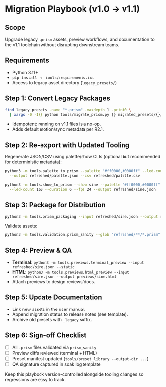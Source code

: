# Migration Playbook (v1.0 → v1.1)

## Scope

Upgrade legacy `.prism` assets, preview workflows, and documentation to the v1.1 toolchain without disrupting downstream teams.

## Requirements

- Python 3.11+
- `pip install -r tools/requirements.txt`
- Access to legacy asset directory (`legacy_presets/`)

## Step 1: Convert Legacy Packages

```bash
find legacy_presets -name "*.prism" -maxdepth 1 -print0 \
  | xargs -0 -I{} python tools/migrate_prism.py {} migrated_presets/{}/
```

- Idempotent: running on v1.1 files is a no-op.
- Adds default motion/sync metadata per R2.1.

## Step 2: Re-export with Updated Tooling

Regenerate JSON/CSV using palette/show CLIs (optional but recommended for deterministic metadata):

```bash
python3 -m tools.palette_to_prism --palette "#ff0000,#0000ff" --led-count 160 \
  --output refreshed/palette.json --csv refreshed/palette.csv

python3 -m tools.show_to_prism --show sine --palette "#ff0000,#0000ff" \
  --led-count 160 --duration 6 --fps 24 --output refreshed/sine.json
```

## Step 3: Package for Distribution

```bash
python3 -m tools.prism_packaging --input refreshed/sine.json --output refreshed/sine.prism
```

Validate assets:

```bash
python3 -m tools.validation.prism_sanity --glob "refreshed/**/*.prism"
```

## Step 4: Preview & QA

- **Terminal**: `python3 -m tools.previews.terminal_preview --input refreshed/sine.json --static`
- **HTML**: `python3 -m tools.previews.html_preview --input refreshed/sine.json --output previews/sine.html`
- Attach previews to design reviews/docs.

## Step 5: Update Documentation

- Link new assets in the user manual.
- Append migration status to release notes (see template).
- Archive old presets with `_legacy` suffix.

## Step 6: Sign-off Checklist

- [ ] All `.prism` files validated via `prism_sanity`
- [ ] Preview diffs reviewed (terminal + HTML)
- [ ] Preset manifest updated (`tools/preset_library --output-dir ...`)
- [ ] QA signature captured in soak log template

Keep this playbook version-controlled alongside tooling changes so regressions are easy to track.
